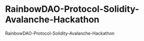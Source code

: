 # RainbowDAO-Protocol-Solidity-Avalanche-Hackathon
RainbowDAO-Protocol-Solidity-Avalanche-Hackathon
